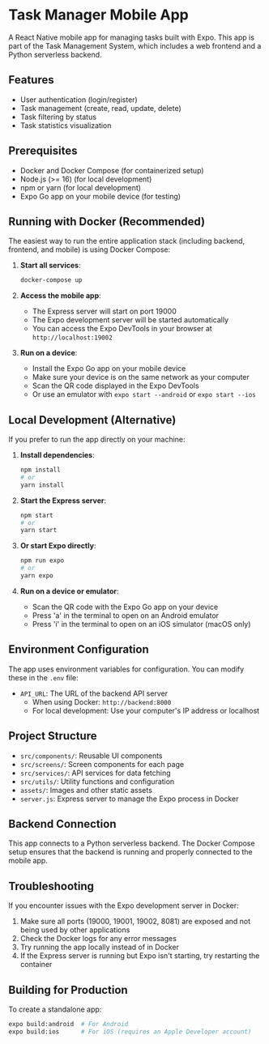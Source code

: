 # Task Manager Mobile App

A React Native mobile app for managing tasks built with Expo. This app is part of the Task Management System, which includes a web frontend and a Python serverless backend.

## Features

- User authentication (login/register)
- Task management (create, read, update, delete)
- Task filtering by status
- Task statistics visualization

## Prerequisites

- Docker and Docker Compose (for containerized setup)
- Node.js (>= 16) (for local development)
- npm or yarn (for local development)
- Expo Go app on your mobile device (for testing)

## Running with Docker (Recommended)

The easiest way to run the entire application stack (including backend, frontend, and mobile) is using Docker Compose:

1. **Start all services**:
   ```bash
   docker-compose up
   ```

2. **Access the mobile app**:
   - The Express server will start on port 19000
   - The Expo development server will be started automatically
   - You can access the Expo DevTools in your browser at `http://localhost:19002`

3. **Run on a device**:
   - Install the Expo Go app on your mobile device
   - Make sure your device is on the same network as your computer
   - Scan the QR code displayed in the Expo DevTools
   - Or use an emulator with `expo start --android` or `expo start --ios`

## Local Development (Alternative)

If you prefer to run the app directly on your machine:

1. **Install dependencies**:
   ```bash
   npm install
   # or
   yarn install
   ```

2. **Start the Express server**:
   ```bash
   npm start
   # or
   yarn start
   ```

3. **Or start Expo directly**:
   ```bash
   npm run expo
   # or
   yarn expo
   ```

4. **Run on a device or emulator**:
   - Scan the QR code with the Expo Go app on your device
   - Press 'a' in the terminal to open on an Android emulator
   - Press 'i' in the terminal to open on an iOS simulator (macOS only)

## Environment Configuration

The app uses environment variables for configuration. You can modify these in the `.env` file:

- `API_URL`: The URL of the backend API server
  - When using Docker: `http://backend:8000`
  - For local development: Use your computer's IP address or localhost

## Project Structure

- `src/components/`: Reusable UI components
- `src/screens/`: Screen components for each page
- `src/services/`: API services for data fetching
- `src/utils/`: Utility functions and configuration
- `assets/`: Images and other static assets
- `server.js`: Express server to manage the Expo process in Docker

## Backend Connection

This app connects to a Python serverless backend. The Docker Compose setup ensures that the backend is running and properly connected to the mobile app.

## Troubleshooting

If you encounter issues with the Expo development server in Docker:

1. Make sure all ports (19000, 19001, 19002, 8081) are exposed and not being used by other applications
2. Check the Docker logs for any error messages
3. Try running the app locally instead of in Docker
4. If the Express server is running but Expo isn't starting, try restarting the container

## Building for Production

To create a standalone app:

```bash
expo build:android  # For Android
expo build:ios      # For iOS (requires an Apple Developer account)